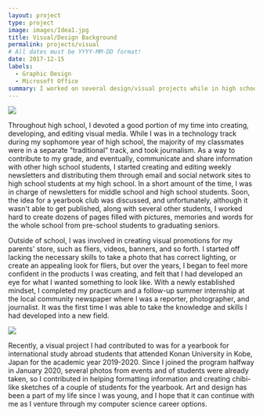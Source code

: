 ```yaml
---
layout: project
type: project
image: images/Idea1.jpg
title: Visual/Design Background
permalink: projects/visual
# All dates must be YYYY-MM-DD format!
date: 2017-12-15
labels:
  - Graphic Design
  - Microsoft Office
summary: I worked on several design/visual projects while in high school, including designing school newsletters, store banners, and interning at a community journal.
---
```


<div class="ui small rounded images">
  <img class="ui image" src="../images/Idea2.png">
</div>

Throughout high school, I devoted a good portion of my time into creating, developing, and editing visual media. While I was in a technology track during my sophomore year of high school, the majority of my classmates were in a separate "traditional" track, and took journalism. As a way to contribute to my grade, and eventually, communicate and share information with other high school students, I started creating and editing weekly newsletters and distributing them through email and social network sites to high school students at my high school. In a short amount of the time, I was in charge of newsletters for middle school and high school students. Soon, the idea for a yearbook club was discussed, and unfortunately, although it wasn't able to get published, along with several other students, I worked hard to create dozens of pages filled with pictures, memories and words for the whole school from pre-school students to graduating seniors.

Outside of school, I was involved in creating visual promotions for my parents' store, such as fliers, videos, banners, and so forth. I started off lacking the necessary skills to take a photo that has correct lighting, or create an appealing look for fliers, but over the years, I began to feel more confident in the products I was creating, and felt that I had developed an eye for what I wanted something to look like. With a newly established mindset, I completed my practicum and a follow-up summer internship at the local community newspaper where I was a reporter, photographer, and journalist. It was the first time I was able to take the knowledge and skills I had developed into a new field.

<div class="ui small rounded images">
  <img class="ui image" src="../images/Idea3.png">
</div>

Recently, a visual project I had contributed to was for a yearbook for international study abroad students that attended Konan University in Kobe, Japan for the academic year 2019-2020. Since I joined the program halfway in January 2020, several photos from events and of students were already taken, so I contributed in helping formatting information and creating chibi-like sketches of a couple of students for the yearbook. Art and design has been a part of my life since I was young, and I hope that it can continue with me as I venture through my computer science career options.



